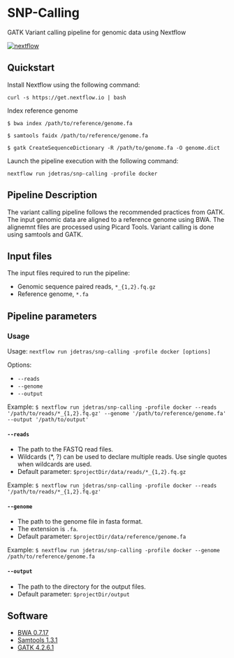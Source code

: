 # SNP-Calling
GATK Variant calling pipeline for genomic data using Nextflow

[![nextflow](https://img.shields.io/badge/nextflow-%E2%89%A522.04.5-brightgreen.svg)](http://nextflow.io)

## Quickstart

Install Nextflow using the following command: 

  `curl -s https://get.nextflow.io | bash`
  
Index reference genome

  `$ bwa index /path/to/reference/genome.fa`
 
  `$ samtools faidx /path/to/reference/genome.fa`
  
  `$ gatk CreateSequenceDictionary -R /path/to/genome.fa -O genome.dict`

Launch the pipeline execution with the following command:

  `nextflow run jdetras/snp-calling -profile docker`
  
## Pipeline Description

The variant calling pipeline follows the recommended practices from GATK. The input genomic data are aligned to a reference genome using BWA. The alignemnt files are processed using Picard Tools. Variant calling is done using samtools and GATK. 

## Input files

The input files required to run the pipeline:
* Genomic sequence paired reads, `*_{1,2}.fq.gz`
* Reference genome, `*.fa`

## Pipeline parameters

### Usage
Usage: `nextflow run jdetras/snp-calling -profile docker [options]`

Options:

* `--reads` 
* `--genome`
* `--output`

Example: 
`$ nextflow run jdetras/snp-calling -profile docker --reads '/path/to/reads/*_{1,2}.fq.gz' --genome '/path/to/reference/genome.fa' --output '/path/to/output'`

#### `--reads`

* The path to the FASTQ read files.
* Wildcards (*, ?) can be used to declare multiple reads. Use single quotes when wildcards are used. 
* Default parameter: `$projectDir/data/reads/*_{1,2}.fq.gz`

Example: 
  `$ nextflow run jdetras/snp-calling -profile docker --reads '/path/to/reads/*_{1,2}.fq.gz'`
  
#### `--genome`

* The path to the genome file in fasta format.
* The extension is `.fa`.
* Default parameter: `$projectDir/data/reference/genome.fa`

Example:
  `$ nextflow run jdetras/snp-calling -profile docker --genome /path/to/reference/genome.fa`
  

  
#### `--output`

* The path to the directory for the output files.
* Default parameter: `$projectDir/output`

## Software

* [BWA 0.7.17](http://bio-bwa.sourceforge.net/)
* [Samtools 1.3.1](http://www.htslib.org/)
* [GATK 4.2.6.1](https://gatk.broadinstitute.org/) 

